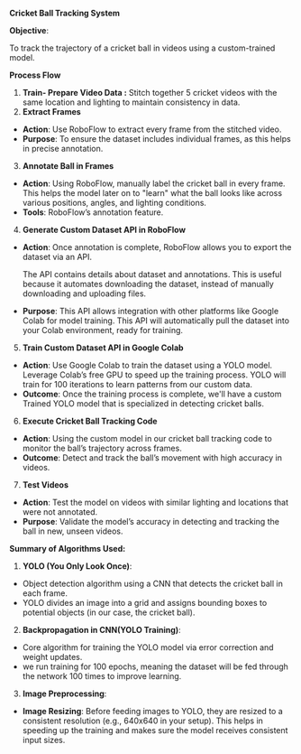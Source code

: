 


 **Cricket Ball Tracking System**

**Objective**:

To track the trajectory of a cricket ball in videos using a custom-trained model.

**Process Flow**

1. **Train- Prepare Video Data :** Stitch together 5 cricket videos with the same location and lighting to maintain consistency in data.
1. **Extract Frames**
- **Action**: Use RoboFlow to extract every frame from the stitched video.
- **Purpose**: To ensure the dataset includes individual frames, as this helps in precise annotation.
3. **Annotate Ball in Frames**
- **Action**: Using RoboFlow, manually label the cricket ball in every frame. This helps the model later on to "learn" what the ball looks like across various positions, angles, and lighting conditions.
- **Tools**: RoboFlow’s annotation feature.
4. **Generate Custom Dataset API in RoboFlow**
- **Action**: Once annotation is complete, RoboFlow allows you to export the dataset via an API. 

  The API contains details about dataset and annotations. This is useful because it automates downloading the dataset, instead of manually downloading and uploading files.

- **Purpose**: This API allows integration with other platforms like Google Colab for model training. This API will automatically pull the dataset into your Colab environment, ready for training.
5. **Train Custom Dataset API in Google Colab**
- **Action**: Use Google Colab to train the dataset using a YOLO model. Leverage Colab’s free GPU to speed up the training process. YOLO will train for 100 iterations to learn patterns from our custom data.
- **Outcome**: Once the training process is complete, we'll have a custom Trained YOLO model that is specialized in detecting cricket balls.
6. **Execute Cricket Ball Tracking Code**
- **Action**: Using the custom model in our cricket ball tracking code to monitor the ball’s trajectory across frames.
- **Outcome**: Detect and track the ball’s movement with high accuracy in videos.
7. **Test Videos**
- **Action**: Test the model on videos with similar lighting and locations that were not annotated.
- **Purpose**: Validate the model’s accuracy in detecting and tracking the ball in new, unseen videos.

**Summary of Algorithms Used:**

1. **YOLO (You Only Look Once)**:
- Object detection algorithm using a CNN that detects the cricket ball in each frame.
- YOLO divides an image into a grid and assigns bounding boxes to potential objects (in our case, the cricket ball). 
2. **Backpropagation in CNN(YOLO Training)**:
- Core algorithm for training the YOLO model via error correction and weight updates.
- we run training for 100 epochs, meaning the dataset will be fed through the network 100 times to improve learning.
3. **Image Preprocessing**:
- **Image Resizing**: Before feeding images to YOLO, they are resized to a consistent resolution (e.g., 640x640 in your setup). This helps in speeding up the training and makes sure the model receives consistent input sizes.
